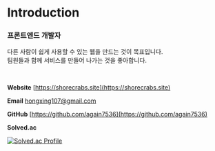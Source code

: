<!--
**again7536/again7536** is a ✨ _special_ ✨ repository because its `README.md` (this file) appears on your GitHub profile.

Here are some ideas to get you started:

- 🔭 I’m currently working on ...
- 🌱 I’m currently learning ...
- 👯 I’m looking to collaborate on ...
- 🤔 I’m looking for help with ...
- 💬 Ask me about ...
- 📫 How to reach me: ...
- 😄 Pronouns: ...
- ⚡ Fun fact: ...
-->


# Introduction

### 프론트엔드 개발자

다른 사람이 쉽게 사용할 수 있는 웹을 만드는 것이 목표입니다.  
팀원들과 함께 서비스를 만들어 나가는 것을 좋아합니다. 

<br>

**Website** [https://shorecrabs.site](https://shorecrabs.site)

**Email**  hongxing107@gmail.com

**GitHub** [https://github.com/again7536](https://github.com/again7536)

**Solved.ac**   

[![Solved.ac Profile](http://mazassumnida.wtf/api/v2/generate_badge?boj=again7536)](https://solved.ac/again7536/)
